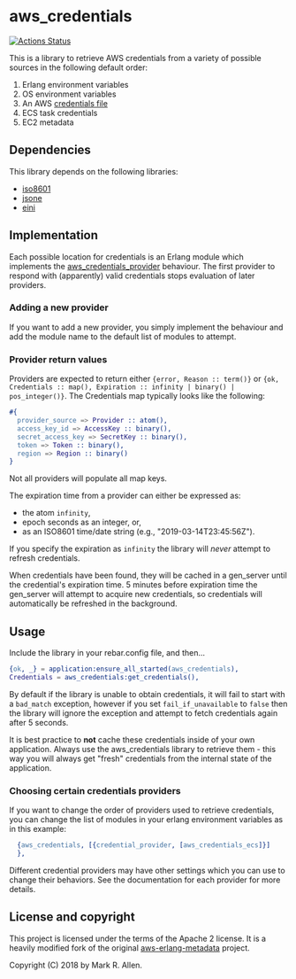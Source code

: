 aws_credentials
===============

[![Actions Status](https://github.com/aws-beam/aws_credentials/workflows/Build/badge.svg)](https://github.com/aws-beam/aws_credentials/actions)

This is a library to retrieve AWS credentials from a variety of possible
sources in the following default order:

1. Erlang environment variables
2. OS environment variables
3. An AWS [credentials file][1]
4. ECS task credentials
5. EC2 metadata

Dependencies
------------
This library depends on the following libraries:

* [iso8601][2]
* [jsone][6]
* [eini][3]

Implementation
--------------
Each possible location for credentials is an Erlang module which implements the
[aws_credentials_provider][4] behaviour.  The first provider to respond with
(apparently) valid credentials stops evaluation of later providers.

### Adding a new provider ###
If you want to add a new provider, you simply implement the behaviour and add
the module name to the default list of modules to attempt.

### Provider return values ###
Providers are expected to return either `{error, Reason :: term()}` or
`{ok, Credentials :: map(), Expiration :: infinity | binary() | pos_integer()}`.
The Credentials map typically looks like the following:

```erlang
#{
  provider_source => Provider :: atom(),
  access_key_id => AccessKey :: binary(),
  secret_access_key => SecretKey :: binary(),
  token => Token :: binary(),
  region => Region :: binary()
}
```
Not all providers will populate all map keys.

The expiration time from a provider can either be expressed as:
* the atom `infinity`,
* epoch seconds as an integer, or,
* as an ISO8601 time/date string (e.g., "2019-03-14T23:45:56Z").

If you specify the expiration as `infinity` the library will *never* attempt to
refresh credentials.

When credentials have been found, they will be cached in a gen_server until the
credential's expiration time. 5 minutes before expiration time the gen_server
will attempt to acquire new credentials, so credentials will automatically be
refreshed in the background.

Usage
-----
Include the library in your rebar.config file, and then...

```erlang
{ok, _} = application:ensure_all_started(aws_credentials),
Credentials = aws_credentials:get_credentials(),
```

By default if the library is unable to obtain credentials, it will fail to
start with a `bad_match` exception, however if you set `fail_if_unavailable`
to `false` then the library will ignore the exception and attempt to
fetch credentials again after 5 seconds.

It is best practice to **not** cache these credentials inside of your own
application. Always use the aws_credentials library to retrieve them - this way
you will always get "fresh" credentials from the internal state of the
application.

### Choosing certain credentials providers ###

If you want to change the order of providers used to retrieve credentials, you
can change the list of modules in your erlang environment variables as in
this example:

```erlang
  {aws_credentials, [{credential_provider, [aws_credentials_ecs]}]
  },
```

Different credential providers may have other settings which you can use to
change their behaviors.  See the documentation for each provider for more
details.

License and copyright
---------------------
This project is licensed under the terms of the Apache 2 license. It is a
heavily modified fork of the original [aws-erlang-metadata][5] project.

Copyright (C) 2018 by Mark R. Allen.

[1]: https://docs.aws.amazon.com/cli/latest/userguide/cli-config-files.html
[2]: https://github.com/erlsci/iso8601
[3]: https://github.com/aws-beam/eini
[4]: src/aws_credentials_provider.erl
[5]: https://github.com/aws-beam/aws-erlang-metadata
[6]: https://github.com/sile/jsone
